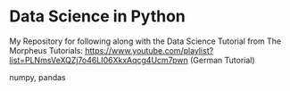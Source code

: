 # Data Science in Python

My Repository for following along with the Data Science Tutorial from The Morpheus Tutorials: https://www.youtube.com/playlist?list=PLNmsVeXQZj7o46LI06XkxAqcg4Ucm7pwn (German Tutorial)

numpy, pandas
